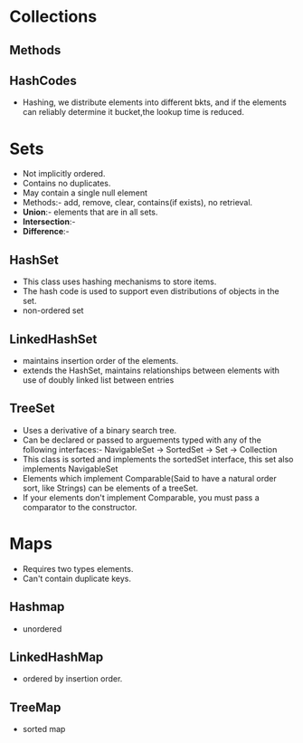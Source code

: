 # Collections
## Methods
## HashCodes
- Hashing, we distribute elements into different bkts, and if the elements can reliably determine it bucket,the lookup time is reduced.

# Sets
- Not implicitly ordered.
- Contains no duplicates.
- May contain a single null element
- Methods:- add, remove, clear, contains(if exists), no retrieval.
- **Union**:- elements that are in all sets.
- **Intersection**:-
- **Difference**:-
## HashSet
- This class uses hashing mechanisms to store items.
- The hash code is used to support even distributions of objects in the set.
- non-ordered set
## LinkedHashSet
- maintains insertion order of the elements.
- extends the HashSet, maintains relationships between elements with use of doubly linked list between entries
## TreeSet
- Uses a derivative of a binary search tree.
- Can be declared or passed to arguements typed with any of the following interfaces:- NavigableSet -> SortedSet -> Set -> Collection
- This class is sorted and implements the sortedSet interface, this set also implements NavigableSet
- Elements which implement Comparable(Said to have a natural order sort, like Strings) can be elements of a treeSet.
- If your elements don't implement Comparable, you must pass a comparator to the constructor.

# Maps
- Requires two types elements.
- Can't contain duplicate keys.
## Hashmap
- unordered
## LinkedHashMap
- ordered by insertion order.
## TreeMap
- sorted map
